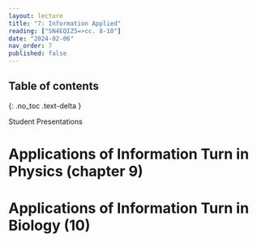 ```yaml
---
layout: lecture
title: "7: Information Applied"
reading: ["SN4EQIZ5=>cc. 8-10"]
date: "2024-02-06"
nav_order: 7
published: false
---
```


## Table of contents
{: .no_toc .text-delta } 

Student Presentations

# Applications of Information Turn in Physics (chapter 9)

# Applications of Information Turn in Biology (10)
